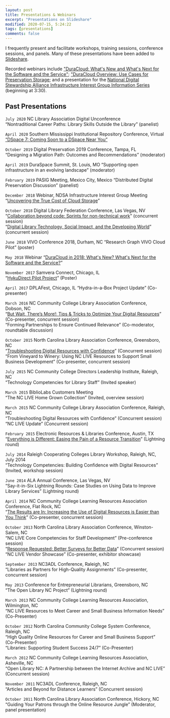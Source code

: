 ```yaml
---
layout: post
title: Presentations & Webinars
excerpt: "Presentations on Slideshare"
modified: 2020-07-15, 5:24:22
tags: [presentations]
comments: false
---
```


I frequently present and facilitate workshops, training sessions, conference sessions, and panels. Many of these presentations have been added to [Slideshare](https://www.slideshare.net/HeatherGreerKlein). 

Recorded webinars include ["DuraCloud: What's New and What's Next for the Software and the Service"](https://youtu.be/KSICFYf-qYI); ["DuraCloud Overview: Use Cases for Preservation Storage](http://lyrasis.adobeconnect.com/p3ihv6mej65d/?OWASP_CSRFTOKEN=3fd31f58f4d4adc0f852edb397eb26df3e31690e6cf6256f99f3ea04568d3c7b); and a presentation for the [National Digital Stewardship Alliance Infrastructure Interest Group Information Series](https://youtu.be/JiviyDF7iRo)  (beginning at 3:30).

## Past Presentations
`July 2020`
NC Library Association Digital Unconference  
  “Nontraditional Career Paths: Library Skills Outside the Library” (panelist)
  
`April 2020`
Southern Mississippi Institutional Repository Conference, Virtual
  [“DSpace 7: Coming Soon to a DSpace Near You”](https://aquila.usm.edu/smirc/2020/1/12/) 
  
`October 2019`
Digital Preservation 2019 Conference, Tampa, FL  
  “Designing a Migration Path: Outcomes and Recommendations” (moderator) 
  
`April 2019`
DuraSpace Summit, St. Louis, MO
  “Supporting open infrastructure in an evolving landscape” (moderator) 
  
`February 2019`
PASIG Meeting, Mexico City, Mexico
  “Distributed Digital Preservation Discussion” (panelist)  
  
`December 2018`
Webinar, NDSA Infrastructure Interest Group Meeting
  “[Uncovering the True Cost of Cloud Storage](https://youtu.be/JiviyDF7iRo)” 
  
`October 2018`
Digital Library Federation Conference, Las Vegas, NV  
  “[Collaboration beyond code: Sprints for non-technical work](https://osf.io/s7knx/)” (concurrent session)  
  “[Digital Library Technology, Social Impact, and the Developing World](https://osf.io/6d7ny/)” (concurrent session)  
  
`June 2018`
VIVO Conference 2018, Durham, NC
  “Research Graph VIVO Cloud Pilot” (poster)   
  
`May 2018`
Webinar 
  “[DuraCloud in 2018: What's New? What's Next for the Software and the Service?](https://www.youtube.com/watch?v=KSICFYf-qYI)” 
  
`November 2017`
Samvera Connect, Chicago, IL  
  “[HykuDirect Pilot Project](https://www.slideshare.net/HeatherGreerKlein/hyku-direct-pilot-poster-samvera-connect-2017)” (Poster)
  
`April 2017`
DPLAFest, Chicago, IL
  “Hydra-in-a-Box Project Update” (Co-presenter)  
  
`March 2016`
NC Community College Library Association Conference, Dobson, NC  
  “[But Wait, There’s More!: Tips & Tricks to Optimize Your Digital Resources](http://www.slideshare.net/HeatherGreerKlein/tips-and-tricks-to-optimize-your-digital-resources)” (Co-presenter, concurrent session)  
  “Forming Partnerships to Ensure Continued Relevance” (Co-moderator, roundtable discussion)  

`October 2015`
North Carolina Library Association Conference, Greensboro, NC  
  “[Troubleshooting Digital Resources with Confidence](http://www.slideshare.net/HeatherGreerKlein/troubleshooting-digital-resources-with-confidence)” (Concurrent session)  
  “From Vineyard to Winery: Using NC LIVE Resources to Support Small Business Development” (Co-presenter, concurrent session)  

`July 2015`
NC Community College Directors Leadership Institute, Raleigh, NC  
  “Technology Competencies for Library Staff” (Invited speaker)  

`March 2015`
BiblioLabs Customers Meeting  
  “The NC LIVE Home Grown Collection” (Invited, overview session)  

`March 2015`
NC Community College Library Association Conference, Raleigh, NC  
  “Troubleshooting Digital Resources with Confidence” (Concurrent session)  
  “NC LIVE Update” (Concurrent session)  

`February 2015`
Electronic Resources & Libraries Conference, Austin, TX  
  “[Everything is Different: Easing the Pain of a Resource Transition](http://www.slideshare.net/HeatherGreerKlein/everything-is-different-easing-the-pain-of-a-resource-transition)” (Lightning round)  

`July 2014`
Raleigh Cooperating Colleges Library Workshop, Raleigh, NC, July 2014  
  “Technology Competencies: Building Confidence with Digital Resources” (Invited, workshop session)  

`June 2014`
ALA Annual Conference, Las Vegas, NV  
  “Say-it-in-Six Lightning Rounds: Case Studies on Using Data to Improve Library Services” (Lightning round)  

`April 2014`
NC Community College Learning Resources Association Conference, Flat Rock, NC  
  “[The Results are In: Increasing the Use of Digital Resources is Easier than You Think](http://www.slideshare.net/secret/dDLeFMvxZJxAx8)” (Co-presenter, concurrent session)  

`October 2013`
North Carolina Library Association Conference, Winston-Salem, NC  
  “NC LIVE Core Competencies for Staff Development” (Pre-conference session)  
  “[Response Requested: Better Surveys for Better Data](http://www.slideshare.net/secret/HgfE6HwrAHY2pD)” (Concurrent session)  
  “NC LIVE Vendor Showcase” (Co-presenter, exhibitor showcase)  

`September 2013`
NC3ADL Conference, Raleigh, NC  
  “Libraries as Partners for High-Quality Assignments” (Co-presenter, concurrent session)  

`May 2013`
Conference for Entrepreneurial Librarians, Greensboro, NC  
  “The Open Library NC Project” (Lightning round)  

`March 2013`
NC Community College Learning Resources Association, Wilmington, NC  
  “NC LIVE Resources to Meet Career and Small Business Information Needs” (Co-Presenter)  

`October 2012`
North Carolina Community College System Conference, Raleigh, NC  
  “High Quality Online Resources for Career and Small Business Support” (Co-Presenter)  
  “Libraries: Supporting Student Success 24/7” (Co-Presenter)  

`March 2012`
NC Community College Learning Resources Association, Asheville, NC  
  “Open Library NC: A Partnership between the Internet Archive and NC LIVE” (Concurrent session)  

`November 2011`
NC3ADL Conference, Raleigh, NC  
  “Articles and Beyond for Distance Learners” (Concurrent session)  

`October 2011`
North Carolina Library Association Conference, Hickory, NC  
“Guiding Your Patrons through the Online Resource Jungle” (Moderator, panel presentation)  
